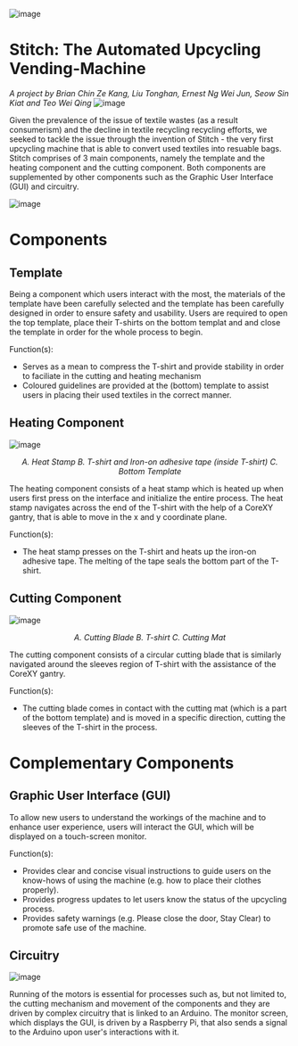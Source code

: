 ![image](https://drive.google.com/uc?export=view&id=1ImsEYp1_qpQ6TA1dcmvALb5xkX21r-rf)
# Stitch: The Automated Upcycling Vending-Machine
<em> A project by Brian Chin Ze Kang, Liu Tonghan, Ernest Ng Wei Jun, Seow Sin Kiat and Teo Wei Qing </em>
![image](https://drive.google.com/uc?export=view&id=1BxBwxRedAa_8VpOhNHcsCQkbxKj03Swj)
<p> Given the prevalence of the issue of textile wastes (as a result consumerism) and the decline in textile recycling recycling efforts, we seeked to tackle the issue through the invention of Stitch - the very first upcycling machine that is able to convert used textiles into resuable bags. Stitch comprises of 3 main components, namely the template and the heating component and the cutting component. Both components are supplemented by other components such as the Graphic User Interface (GUI) and circuitry.</p>

![image](https://drive.google.com/uc?export=view&id=1n_kMT-6icTq0itkbcck8edhSGPB81iOd)
<h1> Components </h1>
<h2> Template </h2>
<p> Being a component which users interact with the most, the materials of the template have been carefully selected and the template has been carefully designed in order to ensure safety and usability. Users are required to open the top template, place their T-shirts on the bottom templat and and close the template in order for the whole process to begin. </p>
<p> Function(s): </p> 
<ul>
  <li> Serves as a mean to compress the T-shirt and provide stability in order to faciliate in the cutting and heating mechanism</li>
  <li> Coloured guidelines are provided at the (bottom) template to assist users in placing their used textiles in the correct manner.</li>
</ul>
<h2> Heating Component </h2>

![image](https://drive.google.com/uc?export=view&id=1YhehEHrBiHNgDJLMtBU_1daBGYJ7FmtU)
<p align = "center"><em> A. Heat Stamp   B. T-shirt and Iron-on adhesive tape (inside T-shirt)   C. Bottom Template</em></p>
<p> The heating component consists of a heat stamp which is heated up when users first press on the interface and initialize the entire process. The heat stamp navigates across the end of the T-shirt with the help of a CoreXY gantry, that is able to move in the x and y coordinate plane.</p>
<p> Function(s): </p> 
<ul>
  <li> The heat stamp presses on the T-shirt and heats up the iron-on adhesive tape. The melting of the tape seals the bottom part of the T-shirt.</li>
</ul>
<h2> Cutting Component </h2>

![image](https://drive.google.com/uc?export=view&id=16TgCo6NQEomHscDqxrPMi_1ta9RFmpU2)

<p align = "center"><em> A. Cutting Blade   B. T-shirt   C. Cutting Mat</em></p>
<p> The cutting component consists of a circular cutting blade that is similarly navigated around the sleeves region of T-shirt with the assistance of the CoreXY gantry.
<p> Function(s): </p> 
<ul>
  <li> The cutting blade comes in contact with the cutting mat (which is a part of the bottom template) and is moved in a specific direction, cutting the sleeves of the T-shirt in the process.</li>
</ul>

<h1> Complementary Components </h1>
<h2> Graphic User Interface (GUI) </h2>
<p> To allow new users to understand the workings of the machine and to enhance user experience, users will interact the GUI, which will be displayed on a touch-screen monitor. </p>
<p> Function(s): </p> 
<ul>
  <li> Provides clear and concise visual instructions to guide users on the know-hows of using the machine (e.g. how to place their clothes properly).</li>
  <li> Provides progress updates to let users know the status of the upcycling process.</li>
  <li> Provides safety warnings (e.g. Please close the door, Stay Clear) to promote safe use of the machine.</li>
</ul>
<h2> Circuitry </h2>

![image](https://drive.google.com/uc?export=view&id=1MpHRUqCPWpuPNtmx6fPIVL0_ZhADXN1m)
<p> Running of the motors is essential for processes such as, but not limited to, the cutting mechanism and movement of the components and they are driven by complex circuitry that is linked to an Arduino. The monitor screen, which displays the GUI, is driven by a Raspberry Pi, that also sends a signal to the Arduino upon user's interactions with it. </p>

